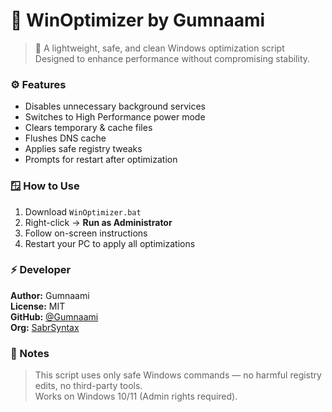 # 🧠 WinOptimizer by Gumnaami

> 🚀 A lightweight, safe, and clean Windows optimization script  
> Designed to enhance performance without compromising stability.

### ⚙️ Features
- Disables unnecessary background services  
- Switches to High Performance power mode  
- Clears temporary & cache files  
- Flushes DNS cache  
- Applies safe registry tweaks  
- Prompts for restart after optimization  

### 🪟 How to Use
1. Download `WinOptimizer.bat`
2. Right-click → **Run as Administrator**
3. Follow on-screen instructions  
4. Restart your PC to apply all optimizations  

### ⚡ Developer
**Author:** Gumnaami  
**License:** MIT  
**GitHub:** [@Gumnaami](https://github.com/gumnaami)  
**Org:** [SabrSyntax](https://github.com/SabrSyntax)

### 🧩 Notes
> This script uses only safe Windows commands — no harmful registry edits, no third-party tools.  
> Works on Windows 10/11 (Admin rights required).

